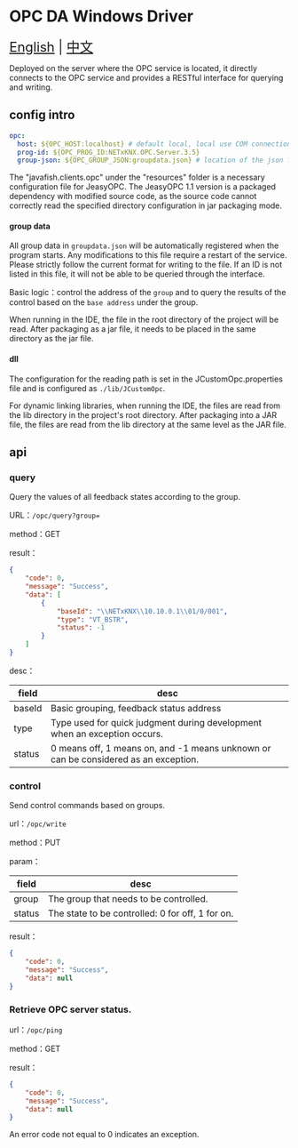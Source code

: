 # OPC DA Windows Driver

<div style="font-size: 1.5rem;">
  <a href="./README.md">English</a> |
  <a href="./README.cn.md">中文</a>
</div>

Deployed on the server where the OPC service is located, it directly connects to the OPC service and provides a 
RESTful interface for querying and writing.

## config intro
```yaml
opc:
  host: ${OPC_HOST:localhost} # default local, local use COM connection
  prog-id: ${OPC_PROG_ID:NETxKNX.OPC.Server.3.5}
  group-json: ${OPC_GROUP_JSON:groupdata.json} # location of the json file
```
The "javafish.clients.opc" under the "resources" folder is a necessary configuration file for JeasyOPC. The JeasyOPC 1.1
version is a packaged dependency with modified source code, as the source code cannot correctly read the 
specified directory configuration in jar packaging mode.

#### group data
All group data in `groupdata.json` will be automatically registered when the program starts. Any modifications to 
this file require a restart of the service. Please strictly follow the current format for writing to the file. 
If an ID is not listed in this file, it will not be able to be queried through the interface.

Basic logic：control the address of the `group` and to query the results of the control based on the `base address` under the group.

When running in the IDE, the file in the root directory of the project will be read. After packaging as a jar file, 
it needs to be placed in the same directory as the jar file.

#### dll

The configuration for the reading path is set in the JCustomOpc.properties file and is configured as 
`./lib/JCustomOpc`.

For dynamic linking libraries, when running the IDE, the files are read from the lib directory in 
the project's root directory. After packaging into a JAR file, the files are read from the lib directory at 
the same level as the JAR file.

## api

### query
Query the values of all feedback states according to the group.

URL：`/opc/query?group=`  

method：GET

result：
```json
{
    "code": 0,
    "message": "Success",
    "data": [
        {
            "baseId": "\\NETxKNX\\10.10.0.1\\01/0/001",
            "type": "VT_BSTR",
            "status": -1
        }
    ]
}
```
desc：

| field  | desc             | 
|--------|------------------| 
| baseId | Basic grouping, feedback status address      |
| type   | Type used for quick judgment during development when an exception occurs.   |
| status | 0 means off, 1 means on, and -1 means unknown or can be considered as an exception. |

### control
Send control commands based on groups.

url：`/opc/write`

method：PUT

param：

| field  | desc                                    |
|--------|-----------------------------------------|
| group  | The group that needs to be controlled.  |
| status | The state to be controlled: 0 for off, 1 for on.     |

result：
```json
{
    "code": 0,
    "message": "Success",
    "data": null
}
```

### Retrieve OPC server status.

url：`/opc/ping`

method：GET

result：
```json
{
    "code": 0,
    "message": "Success",
    "data": null
}
```

An error code not equal to 0 indicates an exception.